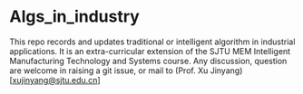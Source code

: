 # Algs_in_industry
This repo records and updates traditional or intelligent algorithm in industrial applications. It is an extra-curricular extension of the SJTU MEM Intelligent Manufacturing Technology and Systems course. Any discussion, question are welcome in raising a git issue, or mail to (Prof. Xu Jinyang)[xujinyang@sjtu.edu.cn] 
